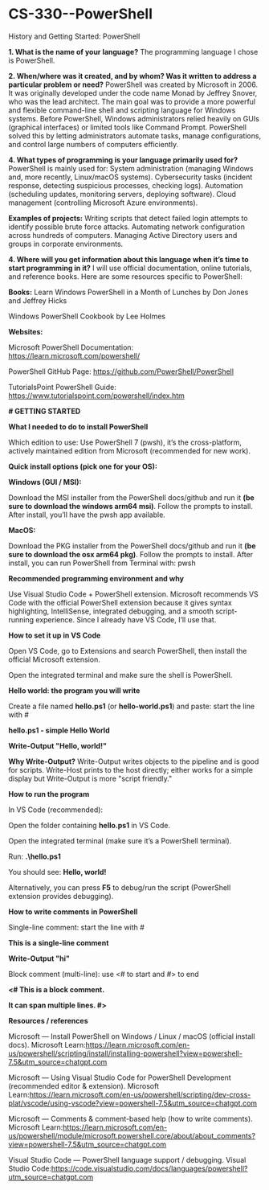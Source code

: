 # CS-330--PowerShell
History and Getting Started: PowerShell

**1. What is the name of your language?**
The programming language I chose is PowerShell.

**2. When/where was it created, and by whom? Was it written to address a particular problem or need?**
   PowerShell was created by Microsoft in 2006. It was originally developed under the code name Monad by Jeffrey Snover, who was the lead architect. The main goal was to provide a more powerful and flexible command-line shell and scripting language for Windows systems. Before PowerShell, Windows administrators relied heavily on GUIs (graphical interfaces) or limited tools like Command Prompt. PowerShell solved this by letting administrators automate tasks, manage configurations, and control large numbers of computers efficiently.

**4. What types of programming is your language primarily used for?**
PowerShell is mainly used for:
System administration (managing Windows and, more recently, Linux/macOS systems).
Cybersecurity tasks (incident response, detecting suspicious processes, checking logs).
Automation (scheduling updates, monitoring servers, deploying software).
Cloud management (controlling Microsoft Azure environments).

**Examples of projects:**
Writing scripts that detect failed login attempts to identify possible brute force attacks.
Automating network configuration across hundreds of computers.
Managing Active Directory users and groups in corporate environments.

**4. Where will you get information about this language when it’s time to start programming in it?**
I will use official documentation, online tutorials, and reference books. Here are some resources specific to PowerShell:

**Books:**
Learn Windows PowerShell in a Month of Lunches by Don Jones and Jeffrey Hicks

Windows PowerShell Cookbook by Lee Holmes

**Websites:**

Microsoft PowerShell Documentation: https://learn.microsoft.com/powershell/

PowerShell GitHub Page: https://github.com/PowerShell/PowerShell

TutorialsPoint PowerShell Guide: https://www.tutorialspoint.com/powershell/index.htm



**# GETTING STARTED**

**What I needed to do to install PowerShell**

Which edition to use:
Use PowerShell 7 (pwsh), it’s the cross-platform, actively maintained edition from Microsoft (recommended for new work).

**Quick install options (pick one for your OS):**

**Windows (GUI / MSI):**

Download the MSI installer from the PowerShell docs/github and run it **(be sure to download the windows arm64 msi)**. Follow the prompts to install. After install, you’ll have the pwsh app available.

**MacOS:**

Download the PKG installer from the PowerShell docs/github and run it **(be sure to download the osx arm64 pkg)**. Follow the prompts to install. After install, you can run PowerShell from Terminal with: pwsh


**Recommended programming environment and why**

Use Visual Studio Code + PowerShell extension.
Microsoft recommends VS Code with the official PowerShell extension because it gives syntax highlighting, IntelliSense, integrated debugging, and a smooth script-running experience. Since I already have VS Code, I’ll use that.

**How to set it up in VS Code**

Open VS Code, go to Extensions and search PowerShell, then install the official Microsoft extension.

Open the integrated terminal and make sure the shell is PowerShell.


**Hello world: the program you will write**

Create a file named **hello.ps1** (or **hello-world.ps1**) and paste: start the line with #


 **hello.ps1 - simple Hello World**
 
**Write-Output "Hello, world!"**

**Why Write-Output?**
Write-Output writes objects to the pipeline and is good for scripts. Write-Host prints to the host directly; either works for a simple display but Write-Output is more "script friendly."

**How to run the program**

In VS Code (recommended):

Open the folder containing **hello.ps1** in VS Code.

Open the integrated terminal (make sure it’s a PowerShell terminal).

Run:
**.\hello.ps1**

You should see:
**Hello, world!**

Alternatively, you can press **F5** to debug/run the script (PowerShell extension provides debugging).


**How to write comments in PowerShell**

Single-line comment: start the line with #

**This is a single-line comment**

**Write-Output "hi"**

Block comment (multi-line): use <# to start and #> to end

**<#
  This is a block comment.**
  
  **It can span multiple lines.
#>**



**Resources / references**

Microsoft — Install PowerShell on Windows / Linux / macOS (official install docs). 
Microsoft Learn:https://learn.microsoft.com/en-us/powershell/scripting/install/installing-powershell?view=powershell-7.5&utm_source=chatgpt.com

Microsoft — Using Visual Studio Code for PowerShell Development (recommended editor & extension). 
Microsoft Learn:https://learn.microsoft.com/en-us/powershell/scripting/dev-cross-plat/vscode/using-vscode?view=powershell-7.5&utm_source=chatgpt.com


Microsoft — Comments & comment-based help (how to write comments). 
Microsoft Learn:https://learn.microsoft.com/en-us/powershell/module/microsoft.powershell.core/about/about_comments?view=powershell-7.5&utm_source=chatgpt.com


Visual Studio Code — PowerShell language support / debugging. 
Visual Studio Code:https://code.visualstudio.com/docs/languages/powershell?utm_source=chatgpt.com



